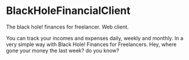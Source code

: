 # BlackHoleFinancialClient
The black hole! finances for freelancer. Web client.

You can track your incomes and expenses daily, weekly and monthly. In a very simple way with Black Hole! Finances for Freelancers.
Hey, where gone your money the last week? do you know?
